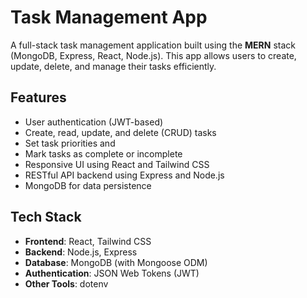 #  Task Management App

A full-stack task management application built using the **MERN** stack (MongoDB, Express, React, Node.js). This app allows users to create, update, delete, and manage their tasks efficiently.

##  Features

- User authentication (JWT-based)
- Create, read, update, and delete (CRUD) tasks
- Set task priorities and 
- Mark tasks as complete or incomplete
- Responsive UI using React and Tailwind CSS 
- RESTful API backend using Express and Node.js
- MongoDB for data persistence

##  Tech Stack

- **Frontend**: React, Tailwind CSS 
- **Backend**: Node.js, Express
- **Database**: MongoDB (with Mongoose ODM)
- **Authentication**: JSON Web Tokens (JWT)
- **Other Tools**: dotenv

